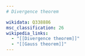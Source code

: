 ```yaml
---
# Divergence theorem

wikidata: Q338886
msc_classification: 26
wikipedia_links:
  - "[[Divergence theorem]]"
  - "[[Gauss theorem]]"
---
```

